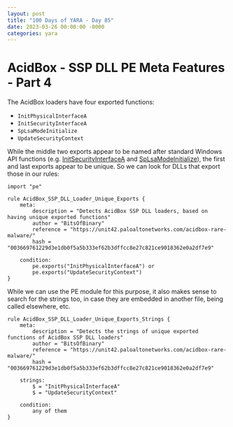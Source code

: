 ```yaml
---
layout: post
title: "100 Days of YARA - Day 85"
date: 2023-03-26 00:00:00 -0000
categories: yara
---
```


# AcidBox - SSP DLL PE Meta Features - Part 4
The AcidBox loaders have four exported functions:
- `InitPhysicalInterfaceA`
- `InitSecurityInterfaceA`
- `SpLsaModeInitialize`
- `UpdateSecurityContext`

While the middle two exports appear to be named after standard Windows API functions (e.g. [InitSecurityInterfaceA](https://learn.microsoft.com/en-us/windows/win32/api/sspi/nf-sspi-initsecurityinterfacea) and [SpLsaModeInitialize](https://learn.microsoft.com/en-us/windows/win32/api/ntsecpkg/nc-ntsecpkg-splsamodeinitializefn)), the first and last exports appear to be unique. So we can look for DLLs that export those in our rules:
```
import "pe"

rule AcidBox_SSP_DLL_Loader_Unique_Exports {
    meta:
        description = "Detects AcidBox SSP DLL loaders, based on having unique exported functions"
        author = "BitsOfBinary"
        reference = "https://unit42.paloaltonetworks.com/acidbox-rare-malware/"
        hash = "003669761229d3e1db0f5a5b333ef62b3dffcc8e27c821ce9018362e0a2df7e9"
        
    condition:
        pe.exports("InitPhysicalInterfaceA") or
        pe.exports("UpdateSecurityContext")
}
```

While we can use the PE module for this purpose, it also makes sense to search for the strings too, in case they are embedded in another file, being called elsewhere, etc.
```
rule AcidBox_SSP_DLL_Loader_Unique_Exports_Strings {
    meta:
        description = "Detects the strings of unique exported functions of AcidBox SSP DLL loaders"
        author = "BitsOfBinary"
        reference = "https://unit42.paloaltonetworks.com/acidbox-rare-malware/"
        hash = "003669761229d3e1db0f5a5b333ef62b3dffcc8e27c821ce9018362e0a2df7e9"
        
    strings:
        $ = "InitPhysicalInterfaceA"
        $ = "UpdateSecurityContext"
        
    condition:
        any of them
}
```